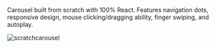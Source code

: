 Carousel built from scratch with 100% React. Features navigation dots, responsive design, mouse clicking/dragging ability, finger swiping, and autoplay. 


![scratchcarousel](https://user-images.githubusercontent.com/112145512/223004513-1e6952d5-6524-4c77-ae6e-3dd459c1366a.gif)
